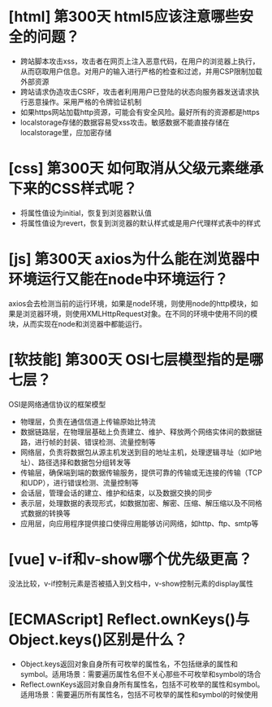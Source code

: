 # [html] 第300天 html5应该注意哪些安全的问题？

- 跨站脚本攻击xss，攻击者在网页上注入恶意代码，在用户的浏览器上执行，从而窃取用户信息。对用户的输入进行严格的检查和过滤，并用CSP限制加载外部资源
- 跨站请求伪造攻击CSRF，攻击者利用用户已登陆的状态向服务器发送请求执行恶意操作。采用严格的令牌验证机制
- 如果https网站加载http资源，可能会有安全风险。最好所有的资源都是https
- localstorage存储的数据容易受xss攻击。敏感数据不能直接存储在localstorage里，应加密存储

# [css] 第300天 如何取消从父级元素继承下来的CSS样式呢？

- 将属性值设为initial，恢复到浏览器默认值
- 将属性值设为revert，恢复到浏览器的默认样式或是用户代理样式表中的样式

# [js] 第300天 axios为什么能在浏览器中环境运行又能在node中环境运行？

axios会去检测当前的运行环境，如果是node环境，则使用node的http模块，如果是浏览器环境，则使用XMLHttpRequest对象。在不同的环境中使用不同的模块，从而实现在node和浏览器中都能运行。

# [软技能] 第300天 OSI七层模型指的是哪七层？

OSI是网络通信协议的框架模型
- 物理层，负责在通信信道上传输原始比特流
- 数据链路层，在物理层基础上负责建立、维护、释放两个网络实体间的数据链路，进行帧的封装、错误检测、流量控制等
- 网络层，负责将数据包从源主机发送到目的地址主机，处理逻辑寻址（如IP地址）、路径选择和数据包分组转发等
- 传输层，确保端到端的数据传输服务，提供可靠的传输或无连接的传输（TCP和UDP），进行错误检测、流量控制等
- 会话层，管理会话的建立、维护和结束，以及数据交换的同步
- 表示层，处理数据的表现形式，如数据加密、解密、压缩、解压缩以及不同格式数据的转换等
- 应用层，向应用程序提供接口使得应用能够访问网络，如http、ftp、smtp等

# [vue] v-if和v-show哪个优先级更高？

没法比较，v-if控制元素是否被插入到文档中，v-show控制元素的display属性

# [ECMAScript] Reflect.ownKeys()与Object.keys()区别是什么？

- Object.keys返回对象自身所有可枚举的属性名，不包括继承的属性和symbol。适用场景：需要遍历属性名但不关心那些不可枚举和symbol的场合
- Reflect.ownKeys返回对象自身所有属性名，包括不可枚举的属性和symbol。适用场景：需要遍历所有属性名，包括不可枚举的属性和symbol的时候使用

